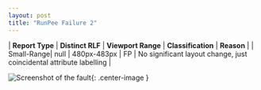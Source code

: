 ```yaml
---
layout: post
title: "RunPee Failure 2"
---
```

| **Report Type** | **Distinct RLF** | **Viewport Range** | **Classification** | **Reason** |
| Small-Range| null | 480px-483px | FP | No significant layout change, just coincidental attribute labelling | 

![Screenshot of the fault](../../../assets/images/RunPee/fault2/smallrangeWidth481.png){: .center-image }